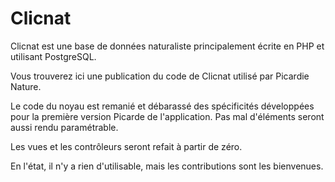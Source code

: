 Clicnat
=======

Clicnat est une base de données naturaliste principalement écrite en PHP et utilisant PostgreSQL.

Vous trouverez ici une publication du code de Clicnat utilisé par Picardie Nature.

Le code du noyau est remanié et débarassé des spécificités développées pour la première version Picarde de l'application.
Pas mal d'éléments seront aussi rendu paramétrable.

Les vues et les contrôleurs seront refait à partir de zéro.

En l'état, il n'y a rien d'utilisable, mais les contributions sont les bienvenues.
